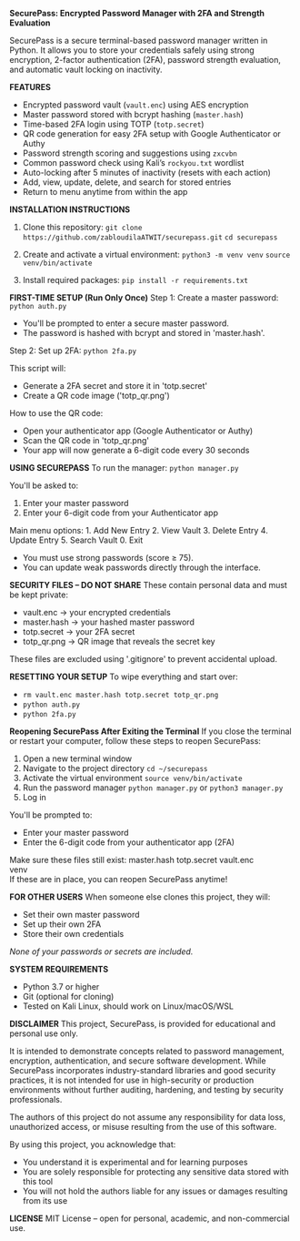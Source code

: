 **SecurePass: Encrypted Password Manager with 2FA and Strength Evaluation**

SecurePass is a secure terminal-based password manager written in Python. It allows you to store your credentials safely using strong encryption, 2-factor authentication (2FA), password strength evaluation, and automatic vault locking on inactivity.

**FEATURES**
- Encrypted password vault (`vault.enc`) using AES encryption
- Master password stored with bcrypt hashing (`master.hash`)
- Time-based 2FA login using TOTP (`totp.secret`)
- QR code generation for easy 2FA setup with Google Authenticator or Authy
- Password strength scoring and suggestions using `zxcvbn`
- Common password check using Kali’s `rockyou.txt` wordlist
- Auto-locking after 5 minutes of inactivity (resets with each action)
- Add, view, update, delete, and search for stored entries
- Return to menu anytime from within the app

**INSTALLATION INSTRUCTIONS**
1. Clone this repository:
   `git clone https://github.com/zabloudilaATWIT/securepass.git`
   `cd securepass`

4. Create and activate a virtual environment:
    `python3 -m venv venv`
    `source venv/bin/activate`

5. Install required packages:
    `pip install -r requirements.txt`

**FIRST-TIME SETUP (Run Only Once)**
Step 1: Create a master password:
    `python auth.py`

- You'll be prompted to enter a secure master password.
- The password is hashed with bcrypt and stored in 'master.hash'.

Step 2: Set up 2FA:
    `python 2fa.py`

This script will:
- Generate a 2FA secret and store it in 'totp.secret'
- Create a QR code image ('totp_qr.png')

How to use the QR code:
- Open your authenticator app (Google Authenticator or Authy)
- Scan the QR code in 'totp_qr.png'
- Your app will now generate a 6-digit code every 30 seconds

**USING SECUREPASS**
To run the manager:
    `python manager.py`

You'll be asked to:
1. Enter your master password
2. Enter your 6-digit code from your Authenticator app

Main menu options:
    1. Add New Entry
    2. View Vault
    3. Delete Entry
    4. Update Entry
    5. Search Vault
    0. Exit

- You must use strong passwords (score ≥ 75).
- You can update weak passwords directly through the interface.

**SECURITY FILES – DO NOT SHARE**
These contain personal data and must be kept private:
- vault.enc       → your encrypted credentials
- master.hash     → your hashed master password
- totp.secret     → your 2FA secret
- totp_qr.png     → QR image that reveals the secret key

These files are excluded using '.gitignore' to prevent accidental upload.

**RESETTING YOUR SETUP**
To wipe everything and start over:
- `rm vault.enc master.hash totp.secret totp_qr.png`
- `python auth.py`
- `python 2fa.py`



**Reopening SecurePass After Exiting the Terminal**
If you close the terminal or restart your computer, follow these steps to reopen SecurePass:
1. Open a new terminal window
2. Navigate to the project directory
    `cd ~/securepass`
3. Activate the virtual environment
    `source venv/bin/activate`
4. Run the password manager
    `python manager.py` or `python3 manager.py`
5. Log in

You'll be prompted to:
- Enter your master password
- Enter the 6-digit code from your authenticator app (2FA)
  
Make sure these files still exist:
    master.hash
    totp.secret 
    vault.enc      
    venv           
If these are in place, you can reopen SecurePass anytime!

**FOR OTHER USERS**
When someone else clones this project, they will:
- Set their own master password
- Set up their own 2FA
- Store their own credentials

*None of your passwords or secrets are included.*

**SYSTEM REQUIREMENTS**
- Python 3.7 or higher
- Git (optional for cloning)
- Tested on Kali Linux, should work on Linux/macOS/WSL

**DISCLAIMER**
This project, SecurePass, is provided for educational and personal use only.

It is intended to demonstrate concepts related to password management, encryption, authentication, and secure software development. While SecurePass incorporates industry-standard libraries and good security practices, it is not intended for use in high-security or production environments without further auditing, hardening, and testing by security professionals.

The authors of this project do not assume any responsibility for data loss, unauthorized access, or misuse resulting from the use of this software.

By using this project, you acknowledge that:
- You understand it is experimental and for learning purposes
- You are solely responsible for protecting any sensitive data stored with this tool
- You will not hold the authors liable for any issues or damages resulting from its use

**LICENSE**
MIT License – open for personal, academic, and non-commercial use.
